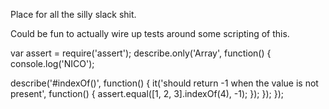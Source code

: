 Place for all the silly slack shit.

Could be fun to actually wire up tests around some scripting of this.


var assert = require('assert');
describe.only('Array', function() {
  console.log('NICO');

  describe('#indexOf()', function() {
    it('should return -1 when the value is not present', function() {
      assert.equal([1, 2, 3].indexOf(4), -1);
    });
  });
});
